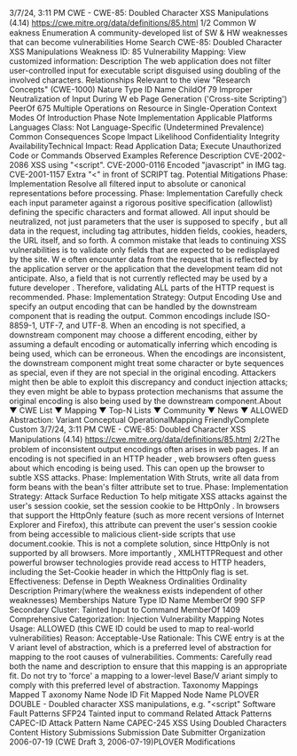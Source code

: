 3/7/24, 3:11 PM CWE - CWE-85: Doubled Character XSS Manipulations (4.14)
https://cwe.mitre.org/data/deﬁnitions/85.html 1/2
Common W eakness Enumeration
A community-developed list of SW & HW weaknesses that can become
vulnerabilities
Home Search
CWE-85: Doubled Character XSS Manipulations
Weakness ID: 85
Vulnerability Mapping: 
View customized information:
 Description
The web application does not filter user-controlled input for executable script disguised using doubling of the involved characters.
 Relationships
 Relevant to the view "Research Concepts" (CWE-1000)
Nature Type ID Name
ChildOf 79 Improper Neutralization of Input During W eb Page Generation ('Cross-site Scripting')
PeerOf 675 Multiple Operations on Resource in Single-Operation Context
 Modes Of Introduction
Phase Note
Implementation
 Applicable Platforms
Languages
Class: Not Language-Specific (Undetermined Prevalence)
 Common Consequences
Scope Impact Likelihood
Confidentiality
Integrity
AvailabilityTechnical Impact: Read Application Data; Execute Unauthorized Code or Commands
 Observed Examples
Reference Description
CVE-2002-2086 XSS using "<script".
CVE-2000-0116 Encoded "javascript" in IMG tag.
CVE-2001-1157 Extra "<" in front of SCRIPT tag.
 Potential Mitigations
Phase: Implementation
Resolve all filtered input to absolute or canonical representations before processing.
Phase: Implementation
Carefully check each input parameter against a rigorous positive specification (allowlist) defining the specific characters and
format allowed. All input should be neutralized, not just parameters that the user is supposed to specify , but all data in the
request, including tag attributes, hidden fields, cookies, headers, the URL itself, and so forth. A common mistake that leads to
continuing XSS vulnerabilities is to validate only fields that are expected to be redisplayed by the site. W e often encounter data
from the request that is reflected by the application server or the application that the development team did not anticipate. Also,
a field that is not currently reflected may be used by a future developer . Therefore, validating ALL parts of the HTTP request is
recommended.
Phase: Implementation
Strategy: Output Encoding
Use and specify an output encoding that can be handled by the downstream component that is reading the output. Common
encodings include ISO-8859-1, UTF-7, and UTF-8. When an encoding is not specified, a downstream component may choose a
different encoding, either by assuming a default encoding or automatically inferring which encoding is being used, which can be
erroneous. When the encodings are inconsistent, the downstream component might treat some character or byte sequences as
special, even if they are not special in the original encoding. Attackers might then be able to exploit this discrepancy and conduct
injection attacks; they even might be able to bypass protection mechanisms that assume the original encoding is also being
used by the downstream component.About ▼ CWE List ▼ Mapping ▼ Top-N Lists ▼ Community ▼ News ▼
ALLOWED
Abstraction: Variant
Conceptual OperationalMapping
FriendlyComplete Custom
3/7/24, 3:11 PM CWE - CWE-85: Doubled Character XSS Manipulations (4.14)
https://cwe.mitre.org/data/deﬁnitions/85.html 2/2The problem of inconsistent output encodings often arises in web pages. If an encoding is not specified in an HTTP header , web
browsers often guess about which encoding is being used. This can open up the browser to subtle XSS attacks.
Phase: Implementation
With Struts, write all data from form beans with the bean's filter attribute set to true.
Phase: Implementation
Strategy: Attack Surface Reduction
To help mitigate XSS attacks against the user's session cookie, set the session cookie to be HttpOnly . In browsers that support
the HttpOnly feature (such as more recent versions of Internet Explorer and Firefox), this attribute can prevent the user's session
cookie from being accessible to malicious client-side scripts that use document.cookie. This is not a complete solution, since
HttpOnly is not supported by all browsers. More importantly , XMLHTTPRequest and other powerful browser technologies
provide read access to HTTP headers, including the Set-Cookie header in which the HttpOnly flag is set.
Effectiveness: Defense in Depth
 Weakness Ordinalities
Ordinality Description
Primary(where the weakness exists independent of other weaknesses)
 Memberships
Nature Type ID Name
MemberOf 990 SFP Secondary Cluster: Tainted Input to Command
MemberOf 1409 Comprehensive Categorization: Injection
 Vulnerability Mapping Notes
Usage: ALLOWED (this CWE ID could be used to map to real-world vulnerabilities)
Reason: Acceptable-Use
Rationale:
This CWE entry is at the V ariant level of abstraction, which is a preferred level of abstraction for mapping to the root causes of
vulnerabilities.
Comments:
Carefully read both the name and description to ensure that this mapping is an appropriate fit. Do not try to 'force' a mapping to a
lower-level Base/V ariant simply to comply with this preferred level of abstraction.
 Taxonomy Mappings
Mapped T axonomy Name Node ID Fit Mapped Node Name
PLOVER DOUBLE - Doubled character XSS manipulations, e.g. "<script"
Software Fault Patterns SFP24 Tainted input to command
 Related Attack Patterns
CAPEC-ID Attack Pattern Name
CAPEC-245 XSS Using Doubled Characters
 Content History
 Submissions
Submission Date Submitter Organization
2006-07-19
(CWE Draft 3, 2006-07-19)PLOVER
 Modifications
